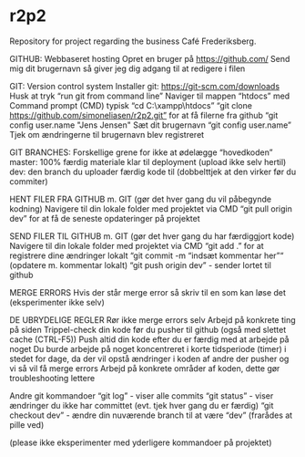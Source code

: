 # r2p2
Repository for project regarding the business Café Frederiksberg.

GITHUB: Webbaseret hosting
Opret en bruger på https://github.com/
Send mig dit brugernavn så giver jeg dig adgang til at redigere i filen

GIT: Version control system
Installer git: https://git-scm.com/downloads
Husk at tryk “run git from command line”
Naviger til mappen “htdocs” med  Command prompt (CMD) typisk “cd C:\xampp\htdocs”
“git clone https://github.com/simoneliasen/r2p2.git” for at få filerne fra github
“git config user.name "Jens Jensen" Sæt dit brugernavn
“git config user.name” Tjek  om ændringerne til brugernavn blev registreret

GIT BRANCHES: Forskellige grene for ikke at ødelægge “hovedkoden”
master: 100% færdig materiale klar til deployment (upload ikke selv hertil)
dev: den branch du uploader færdig kode til (dobbelttjek at den virker før du commiter)

HENT FILER FRA GITHUB m. GIT (gør det hver gang du vil påbegynde kodning)
Navigere til din lokale folder med projektet via CMD
“git pull origin dev” for at få de seneste opdateringer på projektet

SEND FILER TIL GITHUB m. GIT (gør det hver gang du har færdiggjort kode)
Navigere til din lokale folder med projektet via CMD
“git add .” for at registrere dine ændringer lokalt
“git commit -m “indsæt kommentar her”“ (opdatere m. kommentar lokalt)
“git push origin dev” - sender lortet til github

MERGE ERRORS
Hvis der står merge error så skriv til en som kan løse det (eksperimenter ikke selv)

DE UBRYDELIGE REGLER
Rør ikke merge errors selv
Arbejd på konkrete ting på siden
Trippel-check din kode før du pusher til github (også med  slettet cache (CTRL-F5))
Push altid din kode efter du er færdig med at arbejde på noget
Du burde arbejde på noget koncentreret i korte tidsperiode (timer) i stedet for dage, da der vil opstå ændringer i koden af andre der pusher og vi så vil få merge errors
Arbejd på konkrete områder af koden, dette gør troubleshooting lettere

Andre git kommandoer
“git log” - viser alle commits
“git status” - viser ændringer du ikke har committet (evt. tjek hver gang du er færdig)
“git checkout dev” - ændre din nuværende branch til at være “dev” (frarådes at pille ved)

(please ikke eksperimenter med yderligere kommandoer på projektet)
